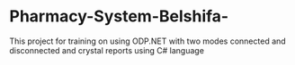 # Pharmacy-System-Belshifa-
This project for training on using ODP.NET with two modes connected and disconnected and crystal reports using C# language
